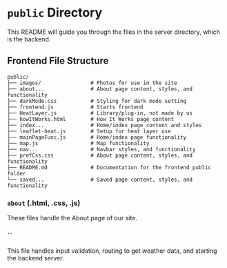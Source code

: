 # `public` Directory

This README will guide you through the files in the server directory, which is the backend.

## Frontend File Structure

```
public/
├── images/                # Photos for use in the site
├── about...               # About page content, styles, and functionality
├── darkMode.css           # Styling for dark mode setting
├── frontend.js            # Starts frontend
├── HeatLayer.js           # Library/plug-in, not made by us
├── howItWorks.html        # How It Works page content
├── index...               # Home/index page content and styles
├── leaflet-heat.js        # Setup for heat layer use
├── mainPageFunc.js        # Home/index page functionality
├── map.js                 # Map functionality
├── nav...                 # Navbar styles, and functionality
├── prefCss.css            # About page content, styles, and functionality
├── README.md              # Documentation for the frontend public folder
└── saved...               # Saved page content, styles, and functionality
```

### `about` (.html, .css, .js)

These files handle the About page of our site.

### ``

This file handles input validation, routing to get weather data, and starting the backend server.

